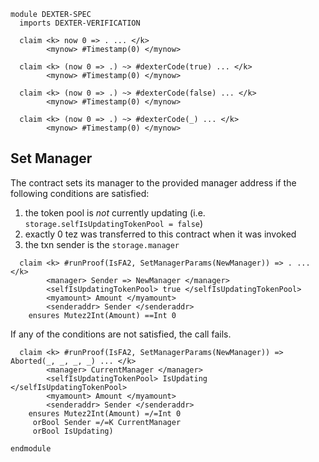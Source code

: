 ```k
module DEXTER-SPEC
  imports DEXTER-VERIFICATION

  claim <k> now 0 => . ... </k>
        <mynow> #Timestamp(0) </mynow>

  claim <k> (now 0 => .) ~> #dexterCode(true) ... </k>
        <mynow> #Timestamp(0) </mynow>

  claim <k> (now 0 => .) ~> #dexterCode(false) ... </k>
        <mynow> #Timestamp(0) </mynow>

  claim <k> (now 0 => .) ~> #dexterCode(_) ... </k>
        <mynow> #Timestamp(0) </mynow>
```

## Set Manager

The contract sets its manager to the provided manager address if the following conditions are satisfied:

1.  the token pool is _not_ currently updating (i.e. `storage.selfIsUpdatingTokenPool = false`)
2.  exactly 0 tez was transferred to this contract when it was invoked
3.  the txn sender is the `storage.manager`

```
  claim <k> #runProof(IsFA2, SetManagerParams(NewManager)) => . ... </k>
        <manager> Sender => NewManager </manager>
        <selfIsUpdatingTokenPool> true </selfIsUpdatingTokenPool>
        <myamount> Amount </myamount>
        <senderaddr> Sender </senderaddr>
    ensures Mutez2Int(Amount) ==Int 0
```

If any of the conditions are not satisfied, the call fails.

```
  claim <k> #runProof(IsFA2, SetManagerParams(NewManager)) => Aborted(_, _, _, _) ... </k>
        <manager> CurrentManager </manager>
        <selfIsUpdatingTokenPool> IsUpdating </selfIsUpdatingTokenPool>
        <myamount> Amount </myamount>
        <senderaddr> Sender </senderaddr>
    ensures Mutez2Int(Amount) =/=Int 0
     orBool Sender =/=K CurrentManager
     orBool IsUpdating)
```

```k
endmodule
```
